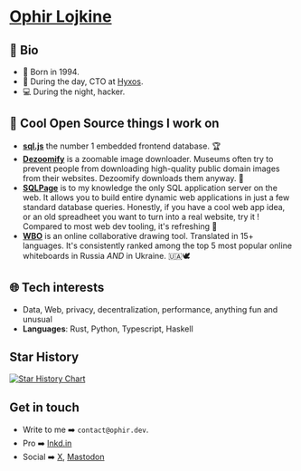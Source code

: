 # [Ophir Lojkine](https://ophir.dev/)

## 👨 Bio

 - 👶 Born in 1994.
 - 👷 During the day, CTO at [Hyxos](https://www.hyxos.com/).
 - 💻 During the night, hacker.

## 🎇 Cool Open Source things I work on

 - [**sql.js**](https://github.com/sql-js/sql.js) the number 1 embedded frontend database. 🏆
 - [**Dezoomify**](https://dezoomify.ophir.dev/) is a zoomable image downloader. Museums often try to prevent people from downloading high-quality public domain images from their websites. Dezoomify downloads them anyway. 🦾
 - [**SQLPage**](https://sql.ophir.dev/) is to my knowledge the only SQL application server on the web. It allows you to build entire dynamic web applications in just a few standard database queries. Honestly, if you have a cool web app idea, or an old spreadheet you want to turn into a real website, try it ! Compared to most web dev tooling, it's refreshing 🍋
 - [**WBO**](https://wbo.ophir.dev/) is an online collaborative drawing tool. Translated in 15+ languages. It's consistently ranked among the top 5 most popular online whiteboards in Russia *AND* in Ukraine. 🇺🇦🕊️

## 🌐 Tech interests

 - Data, Web, privacy, decentralization, performance, anything fun and unusual
 - **Languages**: Rust, Python, Typescript, Haskell

## Star History

<a href="https://star-history.com/#lovasoa/dezoomify-rs&lovasoa/sqlpage&lovasoa/whitebophir&lovasoa/dezoomify&Date">
  <picture>
    <source media="(prefers-color-scheme: dark)" srcset="https://api.star-history.com/svg?repos=lovasoa/dezoomify-rs,lovasoa/sqlpage,lovasoa/whitebophir,lovasoa/dezoomify&type=Date&theme=dark" />
    <source media="(prefers-color-scheme: light)" srcset="https://api.star-history.com/svg?repos=lovasoa/dezoomify-rs,lovasoa/sqlpage,lovasoa/whitebophir,lovasoa/dezoomify&type=Date" />
    <img alt="Star History Chart" src="https://api.star-history.com/svg?repos=lovasoa/dezoomify-rs,lovasoa/sqlpage,lovasoa/whitebophir&type=Date" />
  </picture>
</a>


## Get in touch

 - Write to me ➡️ `contact@ophir.dev`.
 - Pro ➡️ [lnkd.in](https://www.linkedin.com/in/ophir-lojkine/)
 - Social ➡️ [X](https://x.com/ophir_dev), [Mastodon](https://mastodon.social/@lovasoa)
